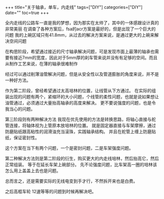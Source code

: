 +++
title="关于轴承，单车，内走线"
tags=["DIY"]
categories=["DIY"]
date=""
toc=true
+++

全内走线的公路车一直是我的梦想，因为那实在太帅了，其中的一体感跟设计真的非常美丽
在调查了各种方案后，fsa的acr方案是最好的，但是出现了一个巨大的问题
我的上碗区域只有41.8mm，从过去的解决方案来说，是通过更大的上碗来解决空间问题

在构思阶段，希望通过接近的尺寸轴承解决问题，可是发现市面上最薄的轴承也需要有接近7mm的宽度，因此对于5mm厚的刹车管来说并没有有足够的空间。而且从制作工艺来说，在薄的轴承很难制作

经过可以通过削薄油管解决问题，但是从安全性以及管道膨胀的角度来说，并不是一种好方法。

作为第二阶段，曾经希望通过太高培林的位置，让线管从下方通过。
在实际的组装出现的问题有两个，紧缩环的大小问题，个线管的柔性问题，也就是说如果想让油管通过，必须通过大量抬高轴承的高度来解决。
更不要说强度的问题，也是令我当心的问题。

第三阶段则有两种解决方法
我现在优先使用的方法是转换思路，将轴心直接与舵管连接，将轴体视为上管原本放培林的位置。
就是固定器直接与车架摩擦，通过防磨贴纸跟高粘性的润滑油充当滚珠，实践轴承结构。
并且在舵管上缠上防磨贴纸，保证密封性。

这个方案在当下有两个问题，一个是密封问题，二是车架强度问题。

第二种解决方法则是第二阶段的衍生，购买更大的内走线培林，然后抬高它，然后正常组装。
等于在延长车架上碗部分。
先不论强度问题，比车架高一圈的培林该怎么用上盖盖上去也是问题。

总而言之，还是需要实际的无线电变到手才行，不然拆开来也是白费。

之后高框车轮 12速等等的问题到时候再解决吧。